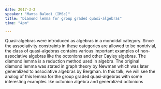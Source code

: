 ```yaml
---
date: 2017-3-2
speaker: "Mamta Balodi (IMSc)"
title: "Diamond lemma for group graded quasi-algebras"
time: "4pm" 

---
```

Quasi-algebras were introduced as algebras in a monoidal
category. Since the associativity constraints in these categories are
allowed to be nontrivial, the class of quasi-algebras contains various
important examples of non-associative algebras like the octonions and
other Cayley algebras.
The diamond lemma is a reduction method used in algebra. The original
diamond lemma was stated in graph theory by Newman which was later
generalized to associative algebras by Bergman. In this talk, we will see
the analog of this lemma for the group graded quasi-algebras with some
interesting examples like octonion algebra and generalized octonions
